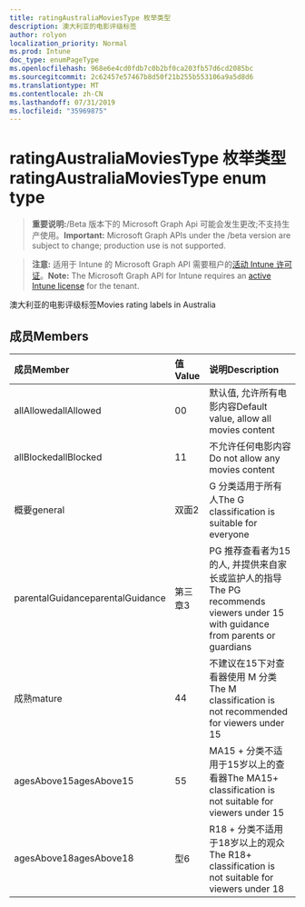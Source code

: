 ```yaml
---
title: ratingAustraliaMoviesType 枚举类型
description: 澳大利亚的电影评级标签
author: rolyon
localization_priority: Normal
ms.prod: Intune
doc_type: enumPageType
ms.openlocfilehash: 968e6e4cd0fdb7c0b2bf0ca203fb57d6cd2085bc
ms.sourcegitcommit: 2c62457e57467b8d50f21b255b553106a9a5d8d6
ms.translationtype: MT
ms.contentlocale: zh-CN
ms.lasthandoff: 07/31/2019
ms.locfileid: "35969875"
---
```

# <a name="ratingaustraliamoviestype-enum-type"></a><span data-ttu-id="cdd2e-103">ratingAustraliaMoviesType 枚举类型</span><span class="sxs-lookup"><span data-stu-id="cdd2e-103">ratingAustraliaMoviesType enum type</span></span>

> <span data-ttu-id="cdd2e-104">**重要说明:**/Beta 版本下的 Microsoft Graph Api 可能会发生更改;不支持生产使用。</span><span class="sxs-lookup"><span data-stu-id="cdd2e-104">**Important:** Microsoft Graph APIs under the /beta version are subject to change; production use is not supported.</span></span>

> <span data-ttu-id="cdd2e-105">**注意:** 适用于 Intune 的 Microsoft Graph API 需要租户的[活动 Intune 许可证](https://go.microsoft.com/fwlink/?linkid=839381)。</span><span class="sxs-lookup"><span data-stu-id="cdd2e-105">**Note:** The Microsoft Graph API for Intune requires an [active Intune license](https://go.microsoft.com/fwlink/?linkid=839381) for the tenant.</span></span>

<span data-ttu-id="cdd2e-106">澳大利亚的电影评级标签</span><span class="sxs-lookup"><span data-stu-id="cdd2e-106">Movies rating labels in Australia</span></span>

## <a name="members"></a><span data-ttu-id="cdd2e-107">成员</span><span class="sxs-lookup"><span data-stu-id="cdd2e-107">Members</span></span>
|<span data-ttu-id="cdd2e-108">成员</span><span class="sxs-lookup"><span data-stu-id="cdd2e-108">Member</span></span>|<span data-ttu-id="cdd2e-109">值</span><span class="sxs-lookup"><span data-stu-id="cdd2e-109">Value</span></span>|<span data-ttu-id="cdd2e-110">说明</span><span class="sxs-lookup"><span data-stu-id="cdd2e-110">Description</span></span>|
|:---|:---|:---|
|<span data-ttu-id="cdd2e-111">allAllowed</span><span class="sxs-lookup"><span data-stu-id="cdd2e-111">allAllowed</span></span>|<span data-ttu-id="cdd2e-112">0</span><span class="sxs-lookup"><span data-stu-id="cdd2e-112">0</span></span>|<span data-ttu-id="cdd2e-113">默认值, 允许所有电影内容</span><span class="sxs-lookup"><span data-stu-id="cdd2e-113">Default value, allow all movies content</span></span>|
|<span data-ttu-id="cdd2e-114">allBlocked</span><span class="sxs-lookup"><span data-stu-id="cdd2e-114">allBlocked</span></span>|<span data-ttu-id="cdd2e-115">1</span><span class="sxs-lookup"><span data-stu-id="cdd2e-115">1</span></span>|<span data-ttu-id="cdd2e-116">不允许任何电影内容</span><span class="sxs-lookup"><span data-stu-id="cdd2e-116">Do not allow any movies content</span></span>|
|<span data-ttu-id="cdd2e-117">概要</span><span class="sxs-lookup"><span data-stu-id="cdd2e-117">general</span></span>|<span data-ttu-id="cdd2e-118">双面</span><span class="sxs-lookup"><span data-stu-id="cdd2e-118">2</span></span>|<span data-ttu-id="cdd2e-119">G 分类适用于所有人</span><span class="sxs-lookup"><span data-stu-id="cdd2e-119">The G classification is suitable for everyone</span></span>|
|<span data-ttu-id="cdd2e-120">parentalGuidance</span><span class="sxs-lookup"><span data-stu-id="cdd2e-120">parentalGuidance</span></span>|<span data-ttu-id="cdd2e-121">第三章</span><span class="sxs-lookup"><span data-stu-id="cdd2e-121">3</span></span>|<span data-ttu-id="cdd2e-122">PG 推荐查看者为15的人, 并提供来自家长或监护人的指导</span><span class="sxs-lookup"><span data-stu-id="cdd2e-122">The PG recommends viewers under 15 with guidance from parents or guardians</span></span>|
|<span data-ttu-id="cdd2e-123">成熟</span><span class="sxs-lookup"><span data-stu-id="cdd2e-123">mature</span></span>|<span data-ttu-id="cdd2e-124">4</span><span class="sxs-lookup"><span data-stu-id="cdd2e-124">4</span></span>|<span data-ttu-id="cdd2e-125">不建议在15下对查看器使用 M 分类</span><span class="sxs-lookup"><span data-stu-id="cdd2e-125">The M classification is not recommended for viewers under 15</span></span>|
|<span data-ttu-id="cdd2e-126">agesAbove15</span><span class="sxs-lookup"><span data-stu-id="cdd2e-126">agesAbove15</span></span>|<span data-ttu-id="cdd2e-127">5</span><span class="sxs-lookup"><span data-stu-id="cdd2e-127">5</span></span>|<span data-ttu-id="cdd2e-128">MA15 + 分类不适用于15岁以上的查看器</span><span class="sxs-lookup"><span data-stu-id="cdd2e-128">The MA15+ classification is not suitable for viewers under 15</span></span>|
|<span data-ttu-id="cdd2e-129">agesAbove18</span><span class="sxs-lookup"><span data-stu-id="cdd2e-129">agesAbove18</span></span>|<span data-ttu-id="cdd2e-130">型</span><span class="sxs-lookup"><span data-stu-id="cdd2e-130">6</span></span>|<span data-ttu-id="cdd2e-131">R18 + 分类不适用于18岁以上的观众</span><span class="sxs-lookup"><span data-stu-id="cdd2e-131">The R18+ classification is not suitable for viewers under 18</span></span>|





